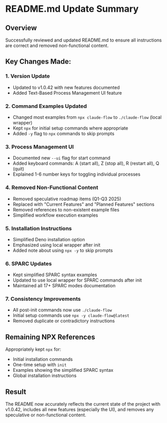 # README.md Update Summary

## Overview
Successfully reviewed and updated README.md to ensure all instructions are correct and removed non-functional content.

## Key Changes Made:

### 1. Version Update
- Updated to v1.0.42 with new features documented
- Added Text-Based Process Management UI feature

### 2. Command Examples Updated
- Changed most examples from `npx claude-flow` to `./claude-flow` (local wrapper)
- Kept `npx` for initial setup commands where appropriate
- Added `-y` flag to `npx` commands to skip prompts

### 3. Process Management UI
- Documented new `--ui` flag for start command
- Added keyboard commands: A (start all), Z (stop all), R (restart all), Q (quit)
- Explained 1-6 number keys for toggling individual processes

### 4. Removed Non-Functional Content
- Removed speculative roadmap items (Q1-Q3 2025)
- Replaced with "Current Features" and "Planned Features" sections
- Removed references to non-existent example files
- Simplified workflow execution examples

### 5. Installation Instructions
- Simplified Deno installation option
- Emphasized using local wrapper after init
- Added note about using `npx -y` to skip prompts

### 6. SPARC Updates
- Kept simplified SPARC syntax examples
- Updated to use local wrapper for SPARC commands after init
- Maintained all 17+ SPARC modes documentation

### 7. Consistency Improvements
- All post-init commands now use `./claude-flow`
- Initial setup commands use `npx -y claude-flow@latest`
- Removed duplicate or contradictory instructions

## Remaining NPX References
Appropriately kept `npx` for:
- Initial installation commands
- One-time setup with `init`
- Examples showing the simplified SPARC syntax
- Global installation instructions

## Result
The README now accurately reflects the current state of the project with v1.0.42, includes all new features (especially the UI), and removes any speculative or non-functional content.